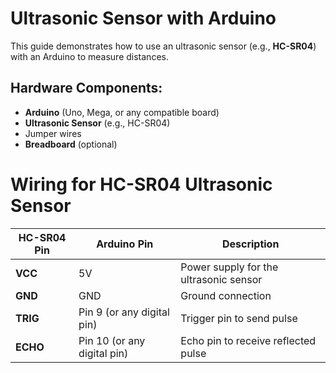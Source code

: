 # Ultrasonic Sensor with Arduino

This guide demonstrates how to use an ultrasonic sensor (e.g., **HC-SR04**) with an Arduino to measure distances.

## Hardware Components:
- **Arduino** (Uno, Mega, or any compatible board)
- **Ultrasonic Sensor** (e.g., HC-SR04)
- Jumper wires
- **Breadboard** (optional)

# Wiring for HC-SR04 Ultrasonic Sensor

| **HC-SR04 Pin** | **Arduino Pin**          | **Description**                       |
|-----------------|--------------------------|---------------------------------------|
| **VCC**             | 5V                       | Power supply for the ultrasonic sensor|
| **GND**             | GND                      | Ground connection                    |
| **TRIG**          | Pin 9 (or any digital pin)| Trigger pin to send pulse            |
| **ECHO**            | Pin 10 (or any digital pin)| Echo pin to receive reflected pulse  |
